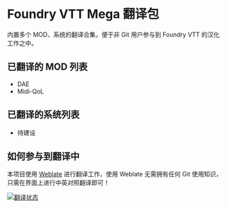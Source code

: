 # Foundry VTT Mega 翻译包
内置多个 MOD、系统的翻译合集，便于非 Git 用户参与到 Foundry VTT 的汉化工作之中。

## 已翻译的 MOD 列表
- DAE
- Midi-QoL

## 已翻译的系统列表
- 待建设

## 如何参与到翻译中
本项目使用 [Weblate](https://hosted.weblate.org/) 进行翻译工作，使用 Weblate 无需拥有任何 Git 使用知识，只需在界面上进行中英对照翻译即可！

<a href="https://hosted.weblate.org/engage/fvtt_cn-mega_chn/">
<img src="https://hosted.weblate.org/widgets/fvtt_cn-mega_chn/-/open-graph.png" alt="翻译状态" />
</a>
